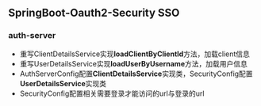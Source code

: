 ## SpringBoot-Oauth2-Security  SSO

### auth-server

- 重写ClientDetailsService实现**loadClientByClientId**方法，加载client信息
- 重写UserDetailsService实现**loadUserByUsername**方法，加载用户信息
- AuthServerConfig配置**ClientDetailsService**实现类，SecurityConfig配置**UserDetailsService**实现类
- SecurityConfig配置相关需要登录才能访问的url与登录的url
